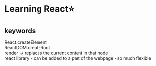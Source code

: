 # Learning React⭐

## keywords
  React.createElement  
  ReactDOM.createRoot  
  render -> replaces the current content in that node  
  react library - can be added to a part of the webpage - so much flexible   
